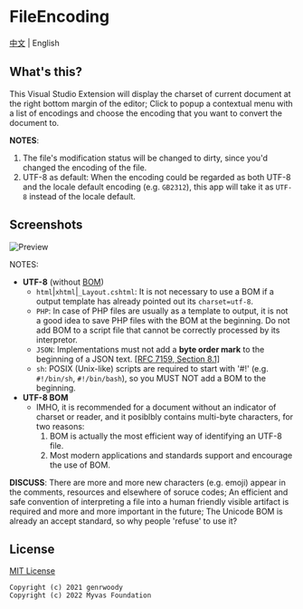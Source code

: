 # FileEncoding

[中文](./README.zh.md) | English

## What's this?
This Visual Studio Extension will display the charset of current document at the right bottom margin of the editor; Click to popup a contextual menu with a list of encodings and choose the encoding that you want to convert the document to.

**NOTES**:
1. The file's modification status will be changed to dirty, since you'd changed the encoding of the file.
2. UTF-8 as default: When the encoding could be regarded as both UTF-8 and the locale default encoding (e.g. `GB2312`), this app will take it as `UTF-8` instead of the locale default.

## Screenshots

![Preview](docs/screenshots/Preview.png?raw=true "Preview")

NOTES:
- **UTF-8** (without [BOM](https://docs.microsoft.com/en-us/globalization/encoding/byte-order-mark))
    - `html`|`xhtml`|`_Layout.cshtml`: It is not necessary to use a BOM if a output template has already pointed out its `charset=utf-8`.
    - `PHP`: In case of PHP files are usually as a template to output, it is not a good idea to save PHP files with the BOM at the beginning. Do not add BOM to a script file that cannot be correctly processed by its interpretor. 
    - `JSON`: Implementations must not add a **byte order mark** to the beginning of a JSON text. [[RFC 7159, Section 8.1]](https://www.rfc-editor.org/rfc/rfc7159#section-8.1) 
    - `sh`: POSIX (Unix-like) scripts are required to start with '#!' (e.g. `#!/bin/sh`, `#!/bin/bash`), so you MUST NOT add a BOM to the beginning.
- **UTF-8 BOM**
    - IMHO, it is recommended for a document without an indicator of charset or reader, and it posiblbly contains multi-byte characters, for two reasons:
        1. BOM is actually the most efficient way of identifying an UTF-8 file.
        2. Most modern applications and standards support and encourage the use of BOM.
        
**DISCUSS**: There are more and more new characters (e.g. emoji) appear in the comments, resources and elsewhere of soruce codes; An efficient and safe convention of interpreting a file into a human friendly visible artifact is required and more and more important in the future; The Unicode BOM is already an accept standard, so why people 'refuse' to use it? 
 
## License
[MIT License](LICENSE.txt)

```
Copyright (c) 2021 genrwoody
Copyright (c) 2022 Myvas Foundation
```
